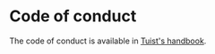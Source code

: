 # Code of conduct

The code of conduct is available in [Tuist's handbook](https://handbook.tuist.io/people/code-of-conduct.html).
